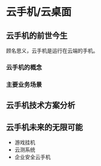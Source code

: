 # 云手机/云桌面

## 云手机的前世今生
顾名思义，云手机是运行在云端的手机。
### 云手机的概念
### 主要业务场景

## 云手机技术方案分析

## 云手机未来的无限可能
* 游戏挂机
* 云测系统
* 企业安全云手机
